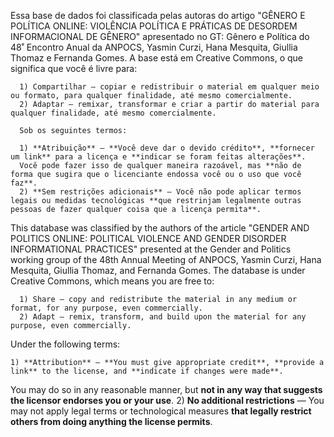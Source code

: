 Essa base de dados foi classificada pelas autoras do artigo "GÊNERO E POLÍTICA ONLINE: VIOLÊNCIA POLÍTICA E PRÁTICAS DE DESORDEM INFORMACIONAL DE GÊNERO" apresentado no GT: Gênero e Política do 48˚ Encontro Anual da ANPOCS, Yasmin Curzi, Hana Mesquita, Giullia Thomaz e Fernanda Gomes.
A base está em Creative Commons, o que significa que você é livre para:

      1) Compartilhar — copiar e redistribuir o material em qualquer meio ou formato, para qualquer finalidade, até mesmo comercialmente. 
      2) Adaptar — remixar, transformar e criar a partir do material para qualquer finalidade, até mesmo comercialmente. 
      
      Sob os seguintes termos:

      1) **Atribuição** — **Você deve dar o devido crédito**, **fornecer um link** para a licença e **indicar se foram feitas alterações**. 
      Você pode fazer isso de qualquer maneira razoável, mas **não de forma que sugira que o licenciante endossa você ou o uso que você faz**. 
      2) **Sem restrições adicionais** — Você não pode aplicar termos legais ou medidas tecnológicas **que restrinjam legalmente outras pessoas de fazer qualquer coisa que a licença permita**.




This database was classified by the authors of the article "GENDER AND POLITICS ONLINE: POLITICAL VIOLENCE AND GENDER DISORDER INFORMATIONAL PRACTICES" presented at the Gender and Politics working group of the 48th Annual Meeting of ANPOCS, Yasmin Curzi, Hana Mesquita, Giullia Thomaz, and Fernanda Gomes.
The database is under Creative Commons, which means you are free to:

      1) Share — copy and redistribute the material in any medium or format, for any purpose, even commercially.
      2) Adapt — remix, transform, and build upon the material for any purpose, even commercially.

Under the following terms:

    1) **Attribution** — **You must give appropriate credit**, **provide a link** to the license, and **indicate if changes were made**.
You may do so in any reasonable manner, but **not in any way that suggests the licensor endorses you or your use**.
    2) **No additional restrictions** — You may not apply legal terms or technological measures **that legally restrict others from doing anything the license permits**.
